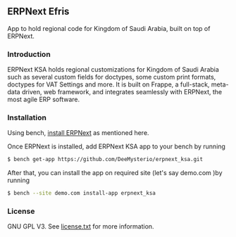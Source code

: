 ## ERPNext Efris

App to hold regional code for Kingdom of Saudi Arabia, built on top of ERPNext.

### Introduction

ERPNext KSA holds regional customizations for Kingdom of Saudi Arabia such as several custom fields for doctypes, some custom print formats, doctypes for VAT Settings and more. It is built on Frappe, a full-stack, meta-data driven, web framework, and integrates seamlessly with ERPNext, the most agile ERP software.


### Installation

Using bench, [install ERPNext](https://github.com/frappe/bench#installation) as mentioned here.

Once ERPNext is installed, add ERPNext KSA app to your bench by running

```sh
$ bench get-app https://github.com/DeeMysterio/erpnext_ksa.git
```

After that, you can install the app on required site (let's say demo.com )by running

```sh
$ bench --site demo.com install-app erpnext_ksa
```

### License

GNU GPL V3. See [license.txt](https://github.com/DeeMysterio/erpnext_ksa/blob/develop/license.txt) for more information.
